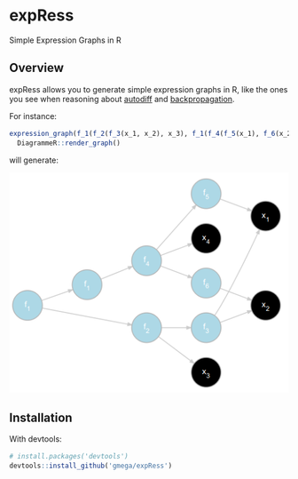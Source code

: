 # expRess

Simple Expression Graphs in R

## Overview
expRess allows you to generate simple expression graphs in R, like the ones you see when reasoning about [autodiff](https://en.wikipedia.org/wiki/Automatic_differentiation) and [backpropagation](https://en.wikipedia.org/wiki/Backpropagation). 

For instance:

```R
expression_graph(f_1(f_2(f_3(x_1, x_2), x_3), f_1(f_4(f_5(x_1), f_6(x_2), x_4)))) %>% 
  DiagrammeR::render_graph()
```

will generate:

![graph](img/expr_graph.png)

## Installation

With devtools:

```R
# install.packages('devtools')
devtools::install_github('gmega/expRess')
```
